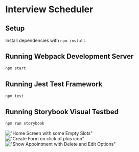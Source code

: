 # Interview Scheduler

## Setup

Install dependencies with `npm install`.

## Running Webpack Development Server

```sh
npm start
```

## Running Jest Test Framework

```sh
npm test
```

## Running Storybook Visual Testbed

```sh
npm run storybook
```

!["Home Screen with some Empty Slots"](https://github.com/ktobar/scheduler/blob/master/docs/Empty%20slots.png?raw=true)
!["Create Form on click of plus icon"](https://github.com/ktobar/scheduler/blob/master/docs/Create%20form.png?raw=true)
!["Show Appointment with Delete and Edit Options"](https://github.com/ktobar/scheduler/blob/master/docs/Show%20with%20edit%20and%20delete%20options.png?raw=true)